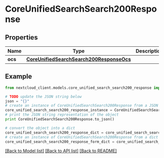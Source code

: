 # CoreUnifiedSearchSearch200Response


## Properties
Name | Type | Description | Notes
------------ | ------------- | ------------- | -------------
**ocs** | [**CoreUnifiedSearchSearch200ResponseOcs**](CoreUnifiedSearchSearch200ResponseOcs.md) |  | 

## Example

```python
from nextcloud_client.models.core_unified_search_search200_response import CoreUnifiedSearchSearch200Response

# TODO update the JSON string below
json = "{}"
# create an instance of CoreUnifiedSearchSearch200Response from a JSON string
core_unified_search_search200_response_instance = CoreUnifiedSearchSearch200Response.from_json(json)
# print the JSON string representation of the object
print CoreUnifiedSearchSearch200Response.to_json()

# convert the object into a dict
core_unified_search_search200_response_dict = core_unified_search_search200_response_instance.to_dict()
# create an instance of CoreUnifiedSearchSearch200Response from a dict
core_unified_search_search200_response_form_dict = core_unified_search_search200_response.from_dict(core_unified_search_search200_response_dict)
```
[[Back to Model list]](../README.md#documentation-for-models) [[Back to API list]](../README.md#documentation-for-api-endpoints) [[Back to README]](../README.md)


